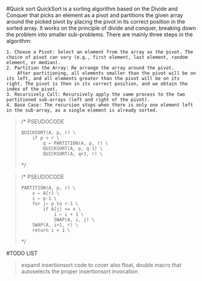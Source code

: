 #Quick sort
QuickSort is a sorting algorithm based on the Divide and Conquer that picks an element as a pivot and partitions the given array around the picked pivot by placing the pivot in its correct position in the sorted array.
It works on the principle of divide and conquer, breaking down the problem into smaller sub-problems.
There are mainly three steps in the algorithm:

    1. Choose a Pivot: Select an element from the array as the pivot. The choice of pivot can vary (e.g., first element, last element, random element, or median).
    2. Partition the Array: Re arrange the array around the pivot.
        After partitioning, all elements smaller than the pivot will be on its left, and all elements greater than the pivot will be on its right. The pivot is then in its correct position, and we obtain the index of the pivot.
    3. Recursively Call: Recursively apply the same process to the two partitioned sub-arrays (left and right of the pivot).
    4. Base Case: The recursion stops when there is only one element left in the sub-array, as a single element is already sorted.

<blockquote>
/* PSEUDOCODE

    QUICKSORT(A, p, r) \
        if p < r \
            q ← PARTITION(A, p, r) \
            QUICKSORT(A, p, q-1) \
            QUICKSORT(A, q+1, r) \

*/
</blockquote>

<blockquote>
/* PSEUDOCODE

    PARTITION(A, p, r) \
        x ← A[r] \
        i ← p-1 \
        for j← p to r-1 \
            if A[j] <= x \
                i ← i + 1 \
                SWAP(A, i, j) \
        SWAP(A, i+1, r) \
        return i + 1 \

*/
</blockquote>
#TODO LIST

> expand insertionsort code to cover also float, double
> macro that autoselects the proper insertionsort invocation